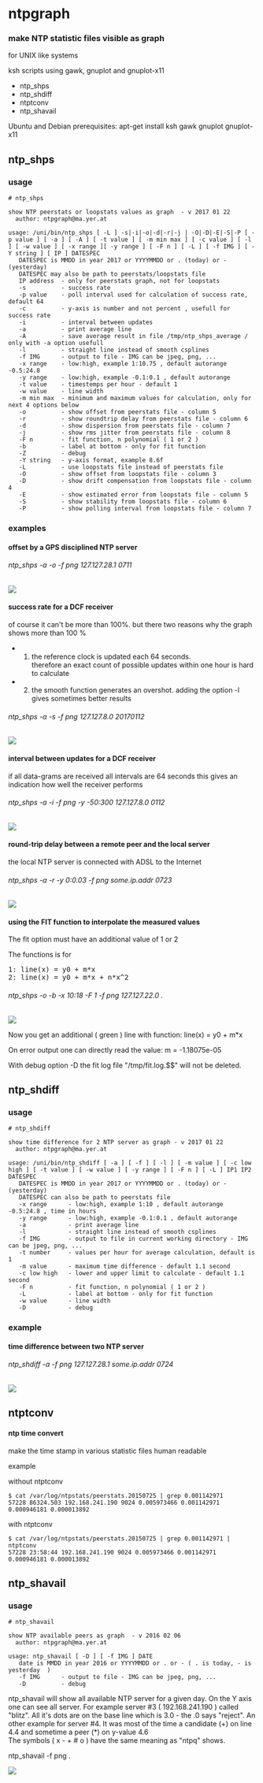 # ntpgraph

### make NTP statistic files visible as graph 

for UNIX like systems 

ksh scripts using gawk, gnuplot and gnuplot-x11 

* ntp_shps
* ntp_shdiff
* ntptconv
* ntp_shavail

Ubuntu and Debian prerequisites:  apt-get install ksh gawk gnuplot gnuplot-x11

## ntp_shps 

### usage 

    # ntp_shps
     
    show NTP peerstats or loopstats values as graph  - v 2017 01 22 
      author: ntpgraph@ma.yer.at 

    usage: /uni/bin/ntp_shps [ -L ] -s|-i|-o|-d|-r|-j | -O|-D|-E|-S|-P [ -p value ] [ -a ] [ -A ] [ -t value ] [ -m min max ] [ -c value ] [ -l ] [ -w value ] [ -x range ][ -y range ] [ -F n ] [ -L ] [ -f IMG ] [ -Y string ] [ IP ] DATESPEC 
       DATESPEC is MMDD in year 2017 or YYYYMMDD or . (today) or - (yesterday) 
       DATESPEC may also be path to peerstats/loopstats file
       IP address  - only for peerstats graph, not for loopstats 
       -s          - success rate 
       -p value    - poll interval used for calculation of success rate, default 64 
       -c          - y-axis is number and not percent , usefull for success rate 
       -i          - interval between updates 
       -a          - print average line 
       -A          - save average result in file /tmp/ntp_shps_average / only with -a option usefull 
       -l          - straight line instead of smooth csplines 
       -f IMG      - output to file - IMG can be jpeg, png, ... 
       -x range    - low:high, example 1:10.75 , default autorange -0.5:24.8 
       -y range    - low:high, example -0.1:0.1 , default autorange 
       -t value    - timestemps per hour - default 1 
       -w value    - line width 
       -m min max  - minimum and maximum values for calculation, only for next 4 options below 
       -o          - show offset from peerstats file - column 5 
       -r          - show roundtrip delay from peerstats file - column 6 
       -d          - show dispersion from peerstats file - column 7 
       -j          - show rms jitter from peerstats file - column 8 
       -F n        - fit function, n polynomial ( 1 or 2 )  
       -b          - label at bottom - only for fit function 
       -Z          - debug 
       -Y string   - y-axis format, example 8.6f 
       -L          - use loopstats file instead of peerstats file 
       -O          - show offset from loopstats file - column 3 
       -D          - show drift compensation from loopstats file - column 4 
       -E          - show estimated error from loopstats file - column 5 
       -S          - show stability from loopstats file - column 6 
       -P          - show polling interval from loopstats file - column 7 



### examples 

#### offset by a GPS disciplined NTP server 

###### ntp_shps -a -o -f png 127.127.28.1 0711

![](img/plot_7026.png)

#### success rate for a DCF receiver 

of course it can't be more than 100%.
but there two reasons why the graph shows more than 100 % 
* 1) the reference clock is updated each 64 seconds.  
therefore an exact count of possible updates within one hour is hard to calculate
* 2) the smooth function generates an overshot. 
adding the option -l gives sometimes better results 

###### ntp_shps -a -s -f png 127.127.8.0 20170112

![](img/plot_24978.png)


#### interval between updates for a DCF receiver 

if all data-grams are received all intervals are 64 seconds 
this gives an indication how well the receiver performs 

###### ntp_shps -a -i -f png -y -50:300 127.127.8.0 0112

![](img/plot_24942.png)


#### round-trip delay between a remote peer and the local server 

the local NTP server is connected with ADSL to the Internet 

###### ntp_shps -a -r -y 0:0.03 -f png some.ip.addr 0723 

![](img/plot_7266.png)

#### using the FIT function to interpolate the measured values 

The fit option must have an additional value of 1 or 2 

The functions is for <br />
<pre>
1: line(x) = y0 + m*x   
2: line(x) = y0 + m*x + n*x^2
</pre>

###### ntp_shps -o -b -x 10:18 -F 1 -f png  127.127.22.0 .

![](img/plot_11845.png) 

Now you get an additional ( green ) line with function: line(x) = y0 + m*x 

On error output one can directly read the value: m = -1.18075e-05

With debug option -D the fit log file "/tmp/fit.log.$$" will not be deleted. 


## ntp_shdiff 

### usage 

    # ntp_shdiff
     
    show time difference for 2 NTP server as graph - v 2017 01 22 
      author: ntpgraph@ma.yer.at 

    usage: /uni/bin/ntp_shdiff [ -a ] [ -f ] [ -l ] [ -m value ] [ -c low high ] [ -t value ] [ -w value ] [ -y range ] [ -F n ] [ -L ] IP1 IP2 DATESPEC 
       DATESPEC is MMDD in year 2017 or YYYYMMDD or . (today) or - (yesterday) 
       DATESPEC can also be path to peerstats file
       -x range      - low:high, example 1:10 , default autorange -0.5:24.8 , time in hours 
       -y range      - low:high, example -0.1:0.1 , default autorange 
       -a            - print average line 
       -l            - straight line instead of smooth csplines 
       -f IMG        - output to file in current working directory - IMG can be jpeg, png, ... 
       -t number     - values per hour for average calculation, default is 1  
       -m value      - maximum time difference - default 1.1 second 
       -c low high   - lower and upper limit to calculate - default 1.1 second 
       -F n          - fit function, n polynomial ( 1 or 2 ) 
       -L            - label at bottom - only for fit function 
       -w value      - line width 
       -D            - debug 

### example

#### time difference between two NTP server 

###### ntp_shdiff -a -f png 127.127.28.1 some.ip.addr 0724

![](img/plot_7381.png)


## ntptconv 

#### ntp time convert 

make the time stamp in various statistic files human readable 

example 

without ntptconv 

    $ cat /var/log/ntpstats/peerstats.20150725 | grep 0.001142971
    57228 86324.503 192.168.241.190 9024 0.005973466 0.001142971 0.000946181 0.000013892

with ntptconv

    $ cat /var/log/ntpstats/peerstats.20150725 | grep 0.001142971 | ntptconv
    57228 23:58:44 192.168.241.190 9024 0.005973466 0.001142971 0.000946181 0.000013892


## ntp_shavail 

### usage

    # ntp_shavail

    show NTP available peers as graph  - v 2016 02 06
      author: ntpgraph@ma.yer.at
    
    usage: ntp_shavail [ -D ] [ -f IMG ] DATE
       date is MMDD in year 2016 or YYYYMMDD or . or - ( . is today, - is yesterday  )
       -f IMG      - output to file - IMG can be jpeg, png, ...
       -D          - debug

ntp_shavail will show all available NTP server for a given day. On the Y axis one can see all server. For example server #3 ( 192.168.241.190 ) called "blitz". All it's dots are on the base line which is 3.0 - the .0 says "reject". An other example for server #4. It was most of the time a candidate (+) on line 4.4 and sometime a peer (*) on y-value 4.6 <br />
The symbols ( x - + # o ) have the same meaning as "ntpq" shows.

ntp_shavail -f png .

![](img/plot_19046.png)


